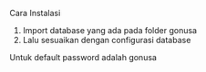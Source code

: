Cara Instalasi
1. Import database yang ada pada folder gonusa
2. Lalu sesuaikan dengan configurasi database

Untuk default password adalah gonusa
